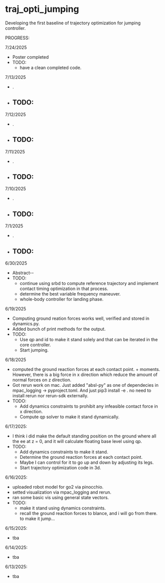 # traj_opti_jumping

Developing the first baseline of trajectory optimization for jumping controller. 

PROGRESS:

7/24/2025
- Poster completed
- TODO:
  - have a clean completed code.

7/13/2025
- .
- TODO:
  - 

7/12/2025
- .
- TODO:
  - 

7/11/2025
- .
- TODO:
  - 

7/10/2025
- .
- TODO:
  - 

7/1/2025
- .
- TODO:
  - 

6/30/2025
- Abstract--
- TODO:
  - continue using srbd to compute reference trajectory and implement contact timing optimization in that process.
  - determine the best variable frequency maneuver.
  - whole-body controller for landing phase.

6/19/2025
- Computing ground reation forces works well, verified and stored in dynamics.py.
- Added bunch of print methods for the output. 
- TODO:
  - Use qp and id to make it stand solely and that can be iterated in the core controller.
  - Start jumping.

6/18/2025
- computed the ground reaction forces at each contact point. + moments. However, there is a big force in x direction which reduce the amount of normal forces on z direction. 
- Got rerun work on mac. Just added "absl-py" as one of dependecies in mpac_logging -> pyproject.toml. And just pip3 install -e . no need to install rerun nor rerun-sdk externally. 
- TODO:
  - Add dynamics constraints to prohibit any infeasible contact force in x direction.
  - Compute qp solver to make it stand dynamically.

6/17/2025:
- I think i did make the default standing position on the ground where all the ee at z = 0, and it will calculate floating base level using qp.
- TODO:
  - Add dynamics constraints to make it stand.
  - Determine the ground reaction forces at each contact point.
  - Maybe I can control for it to go up and down by adjusting its legs.
  - Start trajectory optimization code in 3d.

6/16/2025: 
- uploaded robot model for go2 via pinocchio.
- setted visualization via mpac_logging and rerun.
- ran some basic vis using general state vectors.
- TODO:
  - make it stand using dynamics constraints.
  - recall the ground reaction forces to blance, and i will go from there. to make it jump...

6/15/2025:
- tba

6/14/2025:
- tba

6/13/2025:
- tba
